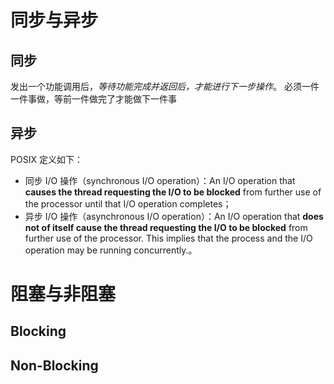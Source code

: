 # 同步与异步

## 同步
发出一个功能调用后，*等待功能完成并返回后，才能进行下一步操作*。
必须一件一件事做，等前一件做完了才能做下一件事


## 异步



POSIX 定义如下：
- 同步 I/O 操作（synchronous I/O operation）：An I/O operation that **causes the thread requesting the I/O to be blocked** from further use of the processor until that I/O operation completes；
- 异步 I/O 操作（asynchronous I/O operation）：An I/O operation that **does not of itself cause the thread requesting the I/O to be blocked** from further use of the processor. This implies that the process and the I/O operation may be running concurrently.。

# 阻塞与非阻塞
## Blocking


## Non-Blocking
